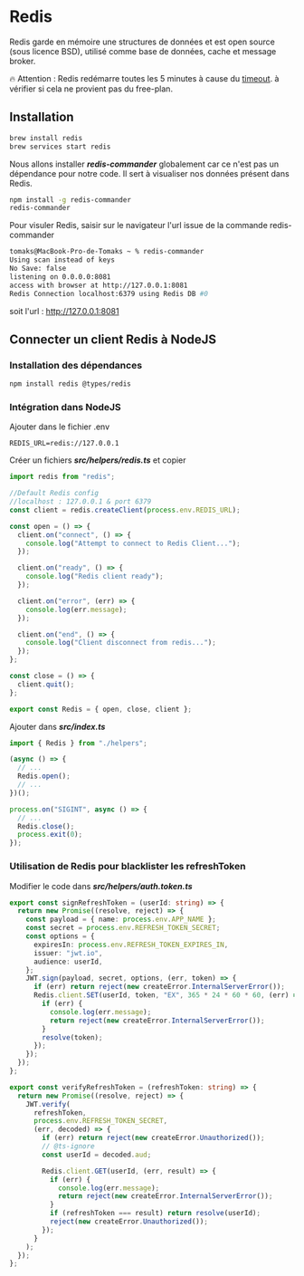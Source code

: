 # Redis

Redis garde en mémoire une structures de données et est open source (sous licence BSD), utilisé comme base de données, cache et message broker.

:fire: Attention : Redis redémarre toutes les 5 minutes à cause du [timeout](https://devcenter.heroku.com/articles/heroku-redis#timeout). à vérifier si cela ne provient pas du free-plan.

## Installation

```zsh
brew install redis
brew services start redis
```

Nous allons installer ***redis-commander*** globalement car ce n'est pas un dépendance pour notre code. Il sert à visualiser nos données présent dans Redis.

```zsh
npm install -g redis-commander
redis-commander
```

Pour visuler Redis, saisir sur le navigateur l'url issue de la commande redis-commander

```zsh
tomaks@MacBook-Pro-de-Tomaks ~ % redis-commander
Using scan instead of keys
No Save: false
listening on 0.0.0.0:8081
access with browser at http://127.0.0.1:8081
Redis Connection localhost:6379 using Redis DB #0
```

soit l'url : http://127.0.0.1:8081

## Connecter un client Redis à NodeJS

### Installation des dépendances

```zsh
npm install redis @types/redis
```

### Intégration dans NodeJS

Ajouter dans le fichier .env 

```
REDIS_URL=redis://127.0.0.1
```

Créer un fichiers ***src/helpers/redis.ts*** et copier

```ts
import redis from "redis";

//Default Redis config
//localhost : 127.0.0.1 & port 6379
const client = redis.createClient(process.env.REDIS_URL);

const open = () => {
  client.on("connect", () => {
    console.log("Attempt to connect to Redis Client...");
  });

  client.on("ready", () => {
    console.log("Redis client ready");
  });

  client.on("error", (err) => {
    console.log(err.message);
  });

  client.on("end", () => {
    console.log("Client disconnect from redis...");
  });
};

const close = () => {
  client.quit();
};

export const Redis = { open, close, client };
```

Ajouter dans ***src/index.ts***

```ts
import { Redis } from "./helpers";

(async () => {
  // ...
  Redis.open();
  // ...
})();

process.on("SIGINT", async () => {
  // ...
  Redis.close();
  process.exit(0);
});
```

### Utilisation de Redis pour blacklister les refreshToken

Modifier le code dans ***src/helpers/auth.token.ts***

```ts
export const signRefreshToken = (userId: string) => {
  return new Promise((resolve, reject) => {
    const payload = { name: process.env.APP_NAME };
    const secret = process.env.REFRESH_TOKEN_SECRET;
    const options = {
      expiresIn: process.env.REFRESH_TOKEN_EXPIRES_IN,
      issuer: "jwt.io",
      audience: userId,
    };
    JWT.sign(payload, secret, options, (err, token) => {
      if (err) return reject(new createError.InternalServerError());
      Redis.client.SET(userId, token, "EX", 365 * 24 * 60 * 60, (err) => {
        if (err) {
          console.log(err.message);
          return reject(new createError.InternalServerError());
        }
        resolve(token);
      });
    });
  });
};

export const verifyRefreshToken = (refreshToken: string) => {
  return new Promise((resolve, reject) => {
    JWT.verify(
      refreshToken,
      process.env.REFRESH_TOKEN_SECRET,
      (err, decoded) => {
        if (err) return reject(new createError.Unauthorized());
        // @ts-ignore
        const userId = decoded.aud;

        Redis.client.GET(userId, (err, result) => {
          if (err) {
            console.log(err.message);
            return reject(new createError.InternalServerError());
          }
          if (refreshToken === result) return resolve(userId);
          reject(new createError.Unauthorized());
        });
      }
    );
  });
};
```


